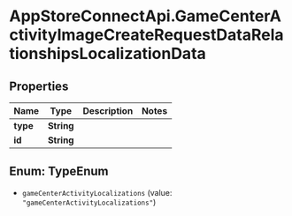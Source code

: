 # AppStoreConnectApi.GameCenterActivityImageCreateRequestDataRelationshipsLocalizationData

## Properties

Name | Type | Description | Notes
------------ | ------------- | ------------- | -------------
**type** | **String** |  | 
**id** | **String** |  | 



## Enum: TypeEnum


* `gameCenterActivityLocalizations` (value: `"gameCenterActivityLocalizations"`)




